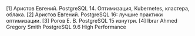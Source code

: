[1] Аристов Евгений. PostgreSQL 14. Оптимизация, Kubernetes, кластера, облака.
[2] Аристов Евгений. PostgreSQL 16: лучшие практики оптимизации.
[3] Рогов Е. В. PostgreSQL 15 изнутри. 
[4] Ibrar Ahmed Gregory Smith PostgreSQL 9.6 High Performance
